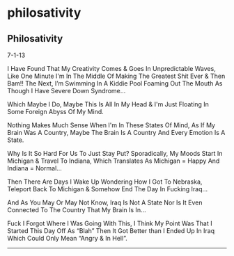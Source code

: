 # philosativity

## Philosativity

7-1-13

I Have Found That My Creativity Comes & Goes In Unpredictable Waves, Like One Minute I'm In The Middle Of Making The Greatest Shit Ever & Then Bam!! The Next, I’m Swimming In A Kiddie Pool Foaming Out The Mouth As Though I Have Severe Down Syndrome…

Which Maybe I Do, Maybe This Is All In My Head & I'm Just Floating In Some Foreign Abyss Of My Mind.

Nothing Makes Much Sense When I'm In These States Of Mind, As If My Brain Was A Country, Maybe The Brain Is A Country And Every Emotion Is A State.

Why Is It So Hard For Us To Just Stay Put? Sporadically, My Moods Start In Michigan & Travel To Indiana, Which Translates As Michigan = Happy And Indiana = Normal…

Then There Are Days I Wake Up Wondering How I Got To Nebraska, Teleport Back To Michigan & Somehow End The Day In Fucking Iraq…

And As You May Or May Not Know, Iraq Is Not A State Nor Is It Even Connected To The Country That My Brain Is In…

Fuck I Forgot Where I Was Going With This, I Think My Point Was That I Started This Day Off As “Blah” Then It Got Better than I Ended Up In Iraq Which Could Only Mean “Angry & In Hell”.

----
